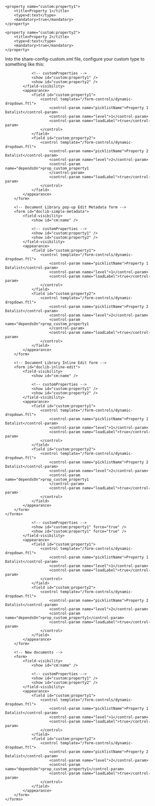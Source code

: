 

	<property name="custom:property1">
		<title>Property 1</title>
		<type>d:text</type>
		<mandatory>true</mandatory>
	</property>

	<property name="custom:property2">
		<title>Property 2</title>
		<type>d:text</type>
		<mandatory>true</mandatory>
	</property>

Into the share-config-custom.xml file, configure your custom type to something like this:

<config evaluator="node-type" condition="custom:customType">
	<forms>
		<form>
			<field-visibility>
				<show id="cm:name" />

				<!-- customProperties -->
				<show id="custom:property1" />
				<show id="custom:property2" />
			</field-visibility>
			<appearance>
				<field id="custom:property1">
					<control template="/form-controls/dynamic-dropdown.ftl">
						<control-param name="picklistName">Property 1 Datalist</control-param>
						<control-param name="level">1</control-param>
						<control-param name="loadLabel">true</control-param>
					</control>
				</field>
				<field id="custom:property2">
					<control template="/form-controls/dynamic-dropdown.ftl">
						<control-param name="picklistName">Property 2 Datalist</control-param>
						<control-param name="level">2</control-param>
						<control-param name="dependsOn">prop_custom_property1
						</control-param>
						<control-param name="loadLabel">true</control-param>
					</control>
				</field>
			</appearance>
		</form>

		<!-- Document Library pop-up Edit Metadata form -->
		<form id="doclib-simple-metadata">
			<field-visibility>
				<show id="cm:name" />

				<!-- customProperties -->
				<show id="custom:property1" />
				<show id="custom:property2" />
			</field-visibility>
			<appearance>
				<field id="custom:property1">
					<control template="/form-controls/dynamic-dropdown.ftl">
						<control-param name="picklistName">Property 1 Datalist</control-param>
						<control-param name="level">1</control-param>
						<control-param name="loadLabel">true</control-param>
					</control>
				</field>
				<field id="custom:property2">
					<control template="/form-controls/dynamic-dropdown.ftl">
						<control-param name="picklistName">Property 2 Datalist</control-param>
						<control-param name="level">2</control-param>
						<control-param name="dependsOn">prop_custom_property1
						</control-param>
						<control-param name="loadLabel">true</control-param>
					</control>
				</field>
			</appearance>
		</form>

		<!-- Document Library Inline Edit form -->
		<form id="doclib-inline-edit">
			<field-visibility>
				<show id="cm:name" />

				<!-- customProperties -->
				<show id="custom:property1" />
				<show id="custom:property2" />
			</field-visibility>
			<appearance>
				<field id="custom:property1">
					<control template="/form-controls/dynamic-dropdown.ftl">
						<control-param name="picklistName">Property 1 Datalist</control-param>
						<control-param name="level">1</control-param>
						<control-param name="loadLabel">true</control-param>
					</control>
				</field>
				<field id="custom:property2">
					<control template="/form-controls/dynamic-dropdown.ftl">
						<control-param name="picklistName">Property 2 Datalist</control-param>
						<control-param name="level">2</control-param>
						<control-param name="dependsOn">prop_custom_property1
						</control-param>
						<control-param name="loadLabel">true</control-param>
					</control>
				</field>
			</appearance>
		</form>
	</forms>
</config>

<config evaluator="model-type" condition="custom:customType">
	<forms>
		<!-- Search form -->
		<form id="search">
			<field-visibility>
				<show id="cm:name" />

				<!-- customProperties -->
				<show id="custom:property1" force="true" />
				<show id="custom:property1" force="true" />
			</field-visibility>
			<appearance>
				<field id="custom:property1">
					<control template="/form-controls/dynamic-dropdown.ftl">
						<control-param name="picklistName">Property 1 Datalist</control-param>
						<control-param name="level">1</control-param>
						<control-param name="loadLabel">true</control-param>
					</control>
				</field>
				<field id="custom:property2">
					<control template="/form-controls/dynamic-dropdown.ftl">
						<control-param name="picklistName">Property 2 Datalist</control-param>
						<control-param name="level">2</control-param>
						<control-param name="dependsOn">prop_custom_property1</control-param>
						<control-param name="loadLabel">true</control-param>
					</control>
				</field>
			</appearance>
		</form>

		<!-- New documents -->
		<form>
			<field-visibility>
				<show id="cm:name" />

				<!-- customProperties -->
				<show id="custom:property1" />
				<show id="custom:property2" />
			</field-visibility>
			<appearance>
				<field id="custom:property1">
					<control template="/form-controls/dynamic-dropdown.ftl">
						<control-param name="picklistName">Property 1 Datalist</control-param>
						<control-param name="level">1</control-param>
						<control-param name="loadLabel">true</control-param>
					</control>
				</field>
				<field id="custom:property2">
					<control template="/form-controls/dynamic-dropdown.ftl">
						<control-param name="picklistName">Property 2 Datalist</control-param>
						<control-param name="level">2</control-param>
						<control-param name="dependsOn">prop_custom_property1</control-param>
						<control-param name="loadLabel">true</control-param>
					</control>
				</field>
			</appearance>
		</form>
	</forms>
</config>


